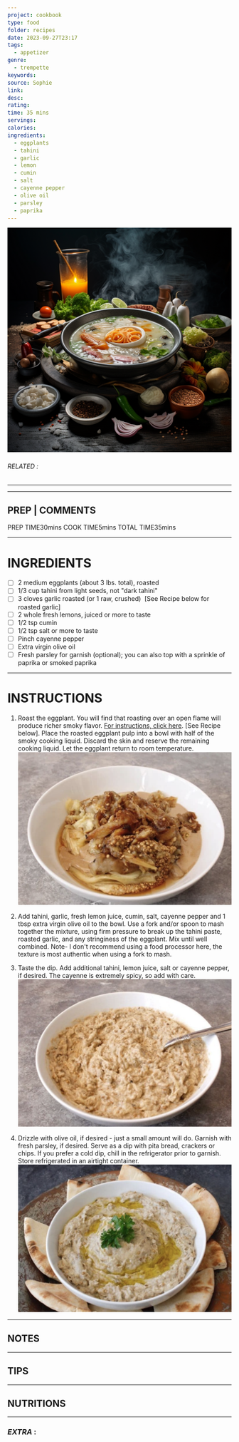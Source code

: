 ```yaml
---
project: cookbook
type: food
folder: recipes
date: 2023-09-27T23:17
tags:
  - appetizer
genre:
  - trempette
keywords: 
source: Sophie
link: 
desc: 
rating: 
time: 35 mins
servings: 
calories: 
ingredients:
  - eggplants
  - tahini
  - garlic
  - lemon
  - cumin
  - salt
  - cayenne pepper
  - olive oil
  - parsley
  - paprika
---
```


![IMAGE](_default.png)

###### *RELATED* : 
---


---
## PREP | COMMENTS

PREP TIME30mins
COOK TIME5mins
TOTAL TIME35mins

---
# INGREDIENTS

- [ ] 2 medium eggplants (about 3 lbs. total), roasted
- [ ] 1/3 cup tahini from light seeds, not "dark tahini"
- [ ] 3 cloves garlic roasted (or 1 raw, crushed)  [See Recipe below for roasted garlic]
- [ ] 2 whole fresh lemons, juiced or more to taste
- [ ] 1/2 tsp cumin
- [ ] 1/2 tsp salt or more to taste
- [ ] Pinch cayenne pepper
- [ ] Extra virgin olive oil
- [ ] Fresh parsley for garnish (optional); you can also top with a sprinkle of paprika or smoked paprika

---
# INSTRUCTIONS

1. Roast the eggplant. You will find that roasting over an open flame will produce richer smoky flavor. [For instructions, click here](https://toriavey.com/how-to/how-to-roast-eggplant/). [See Recipe below]. Place the roasted eggplant pulp into a bowl with half of the smoky cooking liquid. Discard the skin and reserve the remaining cooking liquid. Let the eggplant return to room temperature.
![IMAGE](image_489.png)

2. Add tahini, garlic, fresh lemon juice, cumin, salt, cayenne pepper and 1 tbsp extra virgin olive oil to the bowl. Use a fork and/or spoon to mash together the mixture, using firm pressure to break up the tahini paste, roasted garlic, and any stringiness of the eggplant. Mix until well combined. Note- I don't recommend using a food processor here, the texture is most authentic when using a fork to mash.
3. Taste the dip. Add additional tahini, lemon juice, salt or cayenne pepper, if desired. The cayenne is extremely spicy, so add with care.
![IMAGE](image_490.png)

4. Drizzle with olive oil, if desired - just a small amount will do. Garnish with fresh parsley, if desired. Serve as a dip with pita bread, crackers or chips. If you prefer a cold dip, chill in the refrigerator prior to garnish. Store refrigerated in an airtight container.
![IMAGE](image_491.png)


---
## NOTES



---
## TIPS



---
## NUTRITIONS



---
### *EXTRA* :



